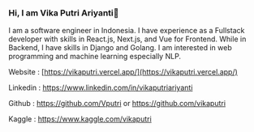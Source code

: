 ### Hi, I am Vika Putri Ariyanti👋

I am a software engineer in Indonesia. I have experience as a Fullstack developer with skills in React.js, Next.js, and Vue for Frontend. While in Backend, I have skills in Django and Golang. I am interested in web programming and machine learning especially NLP.

Website : [https://vikaputri.vercel.app/](https://vikaputri.vercel.app/)

Linkedin : https://www.linkedin.com/in/vikaputriariyanti

Github : https://github.com/Vputri or https://github.com/vikaputri

Kaggle : https://www.kaggle.com/vikaputri
